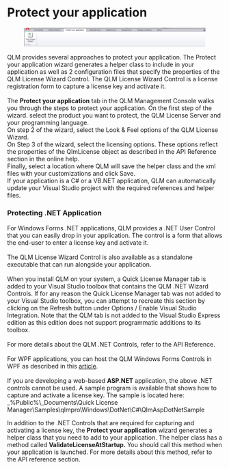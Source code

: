 # Protect your application

<figure><img src="../../.gitbook/assets/image (8).png" alt=""><figcaption></figcaption></figure>

QLM provides several approaches to protect your application. The Protect your application wizard generates a helper class to include in your application as well as 2 configuration files that specify the properties of the QLM License Wizard Control. The QLM License Wizard Control is a license registration form to capture a license key and activate it.\
\
The **Protect your application** tab in the QLM Management Console walks you through the steps to protect your application. On the first step of the wizard. select the product you want to protect, the QLM License Server and your programming language.\
On step 2 of the wizard, select the Look & Feel options of the QLM License Wizard.\
On Step 3 of the wizard, select the licensing options. These options reflect the properties of the QlmLicense object as described in the API Reference section in the online help.\
Finally, select a location where QLM will save the helper class and the xml files with your customizations and click Save.\
If your application is a C# or a VB.NET application, QLM can automatically update your Visual Studio project with the required references and helper files.

### Protecting .NET Application

For Windows Forms .NET applications, QLM provides a .NET User Control that you can easily drop in your application. The control is a form that allows the end-user to enter a license key and activate it.\
\
The QLM License Wizard Control is also available as a standalone executable that can run alongside your application.\
\
When you install QLM on your system, a Quick License Manager tab is added to your Visual Studio toolbox that contains the QLM .NET Wizard Controls. If for any reason the Quick License Manager tab was not added to your Visual Studio toolbox, you can attempt to recreate this section by clicking on the Refresh button under Options / Enable Visual Studio Integration. Note that the QLM tab is not added to the Visual Studio Express edition as this edition does not support programmatic additions to its toolbox.\
\
For more details about the QLM .NET Controls, refer to the API Reference.\
\
For WPF applications, you can host the QLM Windows Forms Controls in WPF as described in this [article](http://keyvan.io/host-windows-forms-controls-in-wpf).\
\
If you are developing a web-based **ASP.NET** application, the above .NET controls cannot be used. A sample program is available that shows how to capture and activate a license key. The sample is located here:\
_%Public%\\_Documents\Quick License Manager\Samples\qlmpro\Windows\DotNet\C#\QlmAspDotNetSample

In addition to the .NET Controls that are required for capturing and activating a license key, the **Protect your application** wizard generates a helper class that you need to add to your application. The helper class has a method called **ValidateLicenseAtStartup.** You should call this method when your application is launched. For more details about this method, refer to the API reference section.
